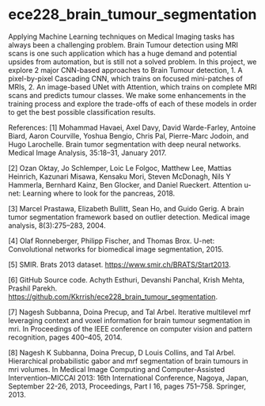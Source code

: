 # ece228_brain_tumour_segmentation

Applying Machine Learning techniques on Medical Imaging tasks has always been a challenging problem. Brain Tumour detection using MRI scans is one such application which has a huge demand and potential upsides from automation, but is still not a solved problem. In this project, we explore 2 major CNN-based approaches to Brain Tumour detection, 1. A pixel-by-pixel Cascading CNN, which trains on focused mini-patches of MRIs, 2. An image-based UNet with Attention, which trains on complete MRI scans and predicts tumour classes. We make some enhancements in the training process and explore the trade-offs of each of these models in order to get the best possible classification results.

References:
[1] Mohammad Havaei, Axel Davy, David Warde-Farley, Antoine Biard, Aaron Courville, Yoshua
Bengio, Chris Pal, Pierre-Marc Jodoin, and Hugo Larochelle. Brain tumor segmentation with
deep neural networks. Medical Image Analysis, 35:18–31, January 2017.

[2] Ozan Oktay, Jo Schlemper, Loic Le Folgoc, Matthew Lee, Mattias Heinrich, Kazunari Misawa,
Kensaku Mori, Steven McDonagh, Nils Y Hammerla, Bernhard Kainz, Ben Glocker, and Daniel
Rueckert. Attention u-net: Learning where to look for the pancreas, 2018.

[3] Marcel Prastawa, Elizabeth Bullitt, Sean Ho, and Guido Gerig. A brain tumor segmentation
framework based on outlier detection. Medical image analysis, 8(3):275–283, 2004.

[4] Olaf Ronneberger, Philipp Fischer, and Thomas Brox. U-net: Convolutional networks for
biomedical image segmentation, 2015.

[5] SMIR. Brats 2013 dataset. https://www.smir.ch/BRATS/Start2013.

[6] GitHub Source code. Achyth Esthuri, Devanshi Panchal, Krish Mehta, Prashil Parekh. https://github.com/Kkrrish/ece228_brain_tumour_segmentation.

[7] Nagesh Subbanna, Doina Precup, and Tal Arbel. Iterative multilevel mrf leveraging context and
voxel information for brain tumour segmentation in mri. In Proceedings of the IEEE conference
on computer vision and pattern recognition, pages 400–405, 2014.

[8] Nagesh K Subbanna, Doina Precup, D Louis Collins, and Tal Arbel. Hierarchical probabilistic
gabor and mrf segmentation of brain tumours in mri volumes. In Medical Image Computing and
Computer-Assisted Intervention–MICCAI 2013: 16th International Conference, Nagoya, Japan,
September 22-26, 2013, Proceedings, Part I 16, pages 751–758. Springer, 2013.
